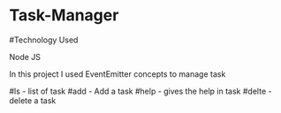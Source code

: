 # Task-Manager

#Technology Used

Node JS

In this project I used EventEmitter concepts to manage task 

#ls - list of task
#add - Add a task
#help - gives the help in task
#delte - delete a task 

